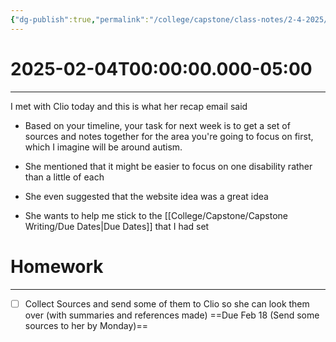 ```yaml
---
{"dg-publish":true,"permalink":"/college/capstone/class-notes/2-4-2025/","tags":["one-on-one-meeting","class-notes"],"noteIcon":""}
---
```


# 2025-02-04T00:00:00.000-05:00
---
I met with Clio today and this is what her recap email said 
- Based on your timeline, your task for next week is to get a set of sources and notes together for the area you're going to focus on first, which I imagine will be around autism.

-  She mentioned that it might be easier to focus on one disability rather than a little of each
- She even suggested that the website idea was a great idea
- She wants to help me stick to the [[College/Capstone/Capstone Writing/Due Dates\|Due Dates]] that I had set 


# Homework
---
- [ ] Collect Sources and send some of them to Clio so she can look them over (with summaries and references made) ==Due Feb 18 (Send some sources to her by Monday)==
